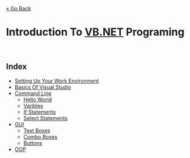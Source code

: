 [« Go Back](\ "Go Back")
<br/>

# Introduction To [VB.NET](https://docs.microsoft.com/en-us/dotnet/visual-basic/) Programing

<br/>

## Index

-   [Setting Up Your Work Environment](.\setting-up-your-work-enviroment "Get Started And Set Things Up!")
-   [Basics Of Visual Studio](\vb.net "NYI")
-   [Command Line](\vb.net "NYI")
    -   [Hello World](\vb.net "NYI")
    -   [Varibles](\vb.net "NYI")
    -   [If Statements](\vb.net "NYI")
    -   [Select Statements](\vb.net "NYI")
-   [GUI](\vb.net "NYI")
    -   [Text Boxes](\vb.net "NYI")
    -   [Combo Boxes](\vb.net "NYI")
    -   [Buttons](\vb.net "NYI")
-   [OOP](\vb.net "NYI")
